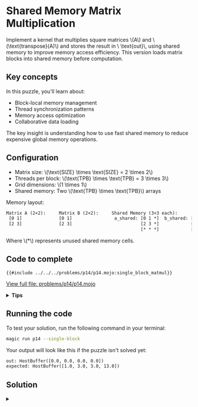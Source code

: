 # Shared Memory Matrix Multiplication

Implement a kernel that multiplies square matrices \\(A\\) and \\(\text{transpose}(A)\\) and stores the result in \\ \text{out}\\, using shared memory to improve memory access efficiency. This version loads matrix blocks into shared memory before computation.

## Key concepts

In this puzzle, you'll learn about:
- Block-local memory management
- Thread synchronization patterns
- Memory access optimization
- Collaborative data loading

The key insight is understanding how to use fast shared memory to reduce expensive global memory operations.

## Configuration

- Matrix size: \\(\\text{SIZE} \\times \\text{SIZE} = 2 \\times 2\\)
- Threads per block: \\(\\text{TPB} \\times \\text{TPB} = 3 \\times 3\\)
- Grid dimensions: \\(1 \\times 1\\)
- Shared memory: Two \\(\\text{TPB} \\times \\text{TPB}\\) arrays

Memory layout:
```txt
Matrix A (2×2):     Matrix B (2×2):     Shared Memory (3×3 each):
 [0 1]              [0 1]                a_shared: [0 1 *]  b_shared: [0 1 *]
 [2 3]              [2 3]                          [2 3 *]            [2 3 *]
                                                   [* * *]            [* * *]
```
Where \\(*\\) represents unused shared memory cells.

## Code to complete

```mojo
{{#include ../../../problems/p14/p14.mojo:single_block_matmul}}
```
<a href="{{#include ../_includes/repo_url.md}}/blob/main/problems/p14/p14.mojo" class="filename">View full file: problems/p14/p14.mojo</a>

<details>
<summary><strong>Tips</strong></summary>

<div class="solution-tips">

1. Load matrices to shared memory using global and local indices
2. Call `barrier()` after loading
3. Compute dot product using shared memory indices
4. Check array bounds for all operations
</div>
</details>

## Running the code

To test your solution, run the following command in your terminal:

```bash
magic run p14 --single-block
```

Your output will look like this if the puzzle isn't solved yet:
```txt
out: HostBuffer([0.0, 0.0, 0.0, 0.0])
expected: HostBuffer([1.0, 3.0, 3.0, 13.0])
```

## Solution

<details class="solution-details">
<summary></summary>

```mojo
{{#include ../../../solutions/p14/p14.mojo:single_block_matmul_solution}}
```

<div class="solution-explanation">

The shared memory implementation improves performance by reducing global memory access. Here's a detailed analysis:

### Memory Organization

```txt
Global Memory:           Shared Memory (per block):
 Matrix A (2×2):         a_shared (3×3):
  [0 1]                   [0 1 *]
  [2 3]                   [2 3 *]
                          [* * *]

Matrix B (2×2):          b_shared (3×3):
  [0 1]                   [0 1 *]
  [2 3]                   [2 3 *]
                          [* * *]
```

### Implementation Phases:

1. **Shared Memory Setup**:
   ```mojo
   a_shared = stack_allocation[TPB * TPB * sizeof[dtype](), ...]
   b_shared = stack_allocation[TPB * TPB * sizeof[dtype](), ...]
   ```

2. **Data Loading**:
   ```mojo
   if global_i < size and global_j < size:
       a_shared[local_i * size + local_j] = a[global_i * size + global_j]
       b_shared[local_i * size + local_j] = b[global_i * size + global_j]
   barrier()
   ```

3. **Computation**:
   ```mojo
   for k in range(size):
       out[...] += a_shared[local_i * size + k] * b_shared[k + local_j * size]
   ```

### Performance Improvements:

1. **Memory Access Efficiency**:
   - Reduced global memory accesses
   - Fast shared memory for repeated access
   - Better data locality

2. **Thread Cooperation**:
   - Threads cooperate to load data
   - Shared data reuse within block
   - Synchronized access with barriers

3. **Limitations**:
   - Still limited by block size
   - Not optimal for large matrices
   - Room for further tiling optimization

This implementation significantly reduces memory bandwidth requirements compared to the naive version.
</div>
</details>
